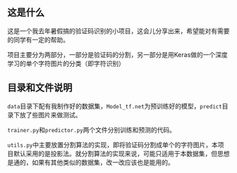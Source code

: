 ## 这是什么
这是一个我去年暑假搞的验证码识别的小项目，这会儿分享出来，希望能对有需要的同学有一定的帮助。

项目主要分为两部分，一部分是验证码的分割，另一部分是用Keras做的一个深度学习的单个字符图片的分类（即字符识别）

## 目录和文件说明
`data`目录下配有我制作好的数据集，`Model_tf.net`为预训练好的模型，`predict`目录下放了些图片来做测试。

`trainer.py`和`predictor.py`两个文件分别训练和预测的代码。

`utils.py`中主要放置分割算法的实现，即将验证码分割成单个的字符图片，本项目默认采用的是投影法。就分割算法的实现来说，可能只适用于本数据集，但思想是通的，如果有其他类似的数据集，改一改应该也是能用的。